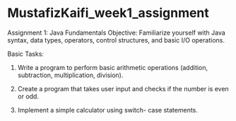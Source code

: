 # MustafizKaifi_week1_assignment


Assignment 1:
Java Fundamentals
Objective: Familiarize yourself with Java syntax,
data types, operators, control structures, and
basic I/O operations.


Basic Tasks:


1. Write a program to perform basic arithmetic
operations (addition, subtraction, multiplication,
division).


2. Create a program that takes user input and
checks if the number is even or odd.


3. Implement a simple calculator using switch-
case statements.
